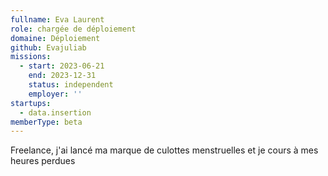 ```yaml
---
fullname: Eva Laurent
role: chargée de déploiement
domaine: Déploiement
github: Evajuliab
missions:
  - start: 2023-06-21
    end: 2023-12-31
    status: independent
    employer: ''
startups:
  - data.insertion
memberType: beta
---
```


Freelance, j'ai lancé ma marque de culottes menstruelles et je cours à mes heures perdues
